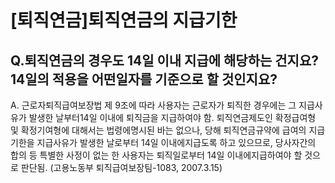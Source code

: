 # [퇴직연금]퇴직연금의 지급기한
## Q.퇴직연금의 경우도 14일 이내 지급에 해당하는 건지요? 14일의 적용을 어떤일자를 기준으로 할 것인지요?
A. 근로자퇴직급여보장법 제 9조에 따라 사용자는 근로자가 퇴직한 경우에는 그 지급사유가 발생한 날부터14일 이내에 퇴직금을 지급하여야 함. 퇴직연금제도인 확정급여형 및 확정기여형에 대해서는 법령에명시된 바는 없으나, 당해 퇴직연금규약에 급여의 지급기한을 지급사유가 발생한 날로부터 14일 이내에지급도록 하고 있으므로, 당사자간의 합의 등 특별한 사정이 없는 한 사용자는 퇴직일로부터 14일 이내에지급하여야 할 것으로 판단됨. (고용노동부 퇴직급여보장팀-1083, 2007.3.15)
